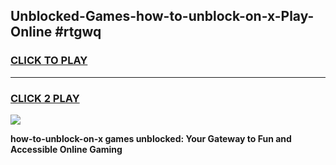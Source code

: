
## Unblocked-Games-how-to-unblock-on-x-Play-Online #rtgwq
<h3>
<a href="https://news.freeplayer.one?title=how-to-unblock-on-x&ref=3">CLICK TO PLAY</a></h3>
<hr>

<h3>
<a href="https://news.freeplayer.one?title=how-to-unblock-on-x&ref=3">CLICK 2 PLAY</a>
  
</h3>

<a href="https://news.freeplayer.one?title=how-to-unblock-on-x&ref=3"><img src="https://clearcache.store/games.png"></a>


**how-to-unblock-on-x games unblocked: Your Gateway to Fun and Accessible Online Gaming**
